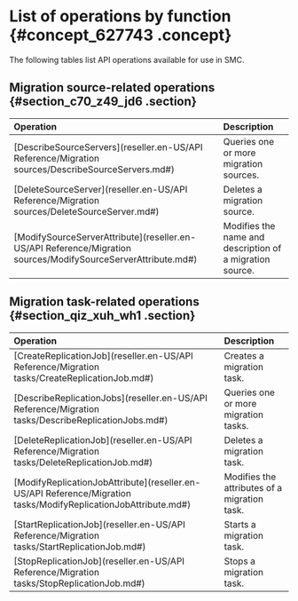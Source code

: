 # List of operations by function {#concept_627743 .concept}

The following tables list API operations available for use in SMC.

## Migration source-related operations {#section_c70_z49_jd6 .section}

|Operation|Description|
|:--------|:----------|
|[DescribeSourceServers](reseller.en-US/API Reference/Migration sources/DescribeSourceServers.md#)|Queries one or more migration sources.|
|[DeleteSourceServer](reseller.en-US/API Reference/Migration sources/DeleteSourceServer.md#)|Deletes a migration source.|
|[ModifySourceServerAttribute](reseller.en-US/API Reference/Migration sources/ModifySourceServerAttribute.md#)|Modifies the name and description of a migration source.|

## Migration task-related operations {#section_qiz_xuh_wh1 .section}

|Operation|Description|
|:--------|:----------|
|[CreateReplicationJob](reseller.en-US/API Reference/Migration tasks/CreateReplicationJob.md#)|Creates a migration task.|
|[DescribeReplicationJobs](reseller.en-US/API Reference/Migration tasks/DescribeReplicationJobs.md#)|Queries one or more migration tasks.|
|[DeleteReplicationJob](reseller.en-US/API Reference/Migration tasks/DeleteReplicationJob.md#)|Deletes a migration task.|
|[ModifyReplicationJobAttribute](reseller.en-US/API Reference/Migration tasks/ModifyReplicationJobAttribute.md#)|Modifies the attributes of a migration task.|
|[StartReplicationJob](reseller.en-US/API Reference/Migration tasks/StartReplicationJob.md#)|Starts a migration task.|
|[StopReplicationJob](reseller.en-US/API Reference/Migration tasks/StopReplicationJob.md#)|Stops a migration task.|

